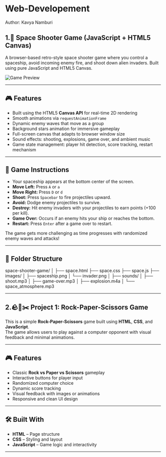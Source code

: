 # Web-Developement

Author: Kavya Namburi

## 1.🚀 Space Shooter Game (JavaScript + HTML5 Canvas)

A browser-based retro-style space shooter game where you control a spaceship, avoid incoming enemy fire, and shoot down alien invaders. Built using pure JavaScript and HTML5 Canvas.

![Game Preview](./images/game_preview.png)  <!-- This displays your screenshot -->

---

## 🎮 Features

- Built using the HTML5 **Canvas API** for real-time 2D rendering
- Smooth animations via `requestAnimationFrame`
- Dynamic enemy waves that move as a group
- Background stars animation for immersive gameplay
- Full-screen canvas that adapts to browser window size
- Sound effects: shooting, explosions, game over, and ambient music
- Game state management: player hit detection, score tracking, restart mechanism


---

## 🎯 Game Instructions

- Your spaceship appears at the bottom center of the screen.
- **Move Left:** Press `A` or `a`
- **Move Right:** Press `D` or `d`
- **Shoot:** Press `Spacebar` to fire projectiles upward.
- **Avoid:** Dodge enemy projectiles to survive.
- **Destroy:** Hit enemy invaders with your projectiles to earn points (+100 per kill).
- **Game Over:** Occurs if an enemy hits your ship or reaches the bottom.
- **Restart:** Press `Enter` after a game over to restart.

The game gets more challenging as time progresses with randomized enemy waves and attacks!

---

## 📁 Folder Structure
space-shooter-game/
│
├── space.html
├── space.css
├── space.js
├── images/
│ ├── spaceship.png
│ └── invader.png
│
├── sounds/
│ ├── shoot.mp3
│ ├── game-over.mp3
│ ├── explosion.m4a
│ └── space_atmosphere.mp3



---

## 2.🪨📄✂️ Project 1: Rock-Paper-Scissors Game

This is a simple **Rock-Paper-Scissors** game built using **HTML**, **CSS**, and **JavaScript**.  
The game allows users to play against a computer opponent with visual feedback and minimal animations.

---

## 🎮 Features

- Classic **Rock vs Paper vs Scissors** gameplay
- Interactive buttons for player input
- Randomized computer choice
- Dynamic score tracking
- Visual feedback with images or animations
- Responsive and clean UI design

---

## 🛠️ Built With

- **HTML** – Page structure  
- **CSS** – Styling and layout  
- **JavaScript** – Game logic and interactivity  

---


